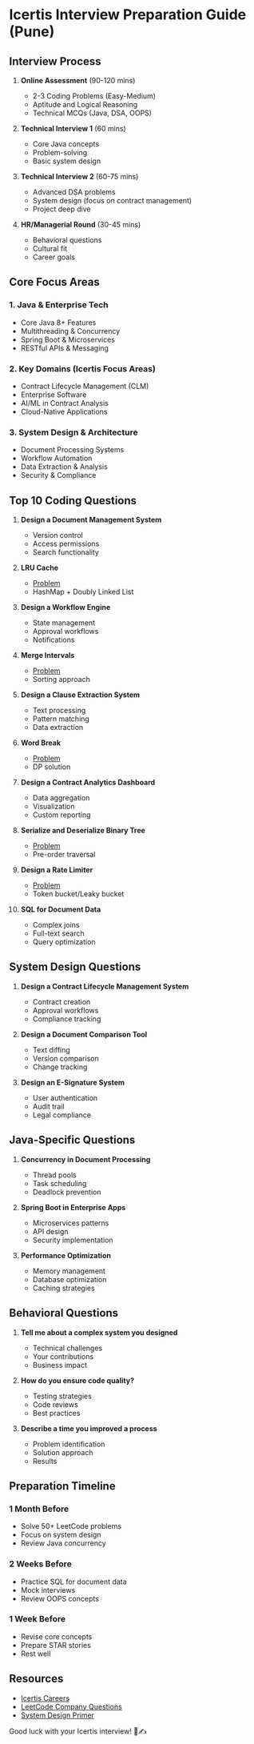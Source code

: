 # Icertis Interview Preparation Guide (Pune)

## Interview Process
1. **Online Assessment** (90-120 mins)
   - 2-3 Coding Problems (Easy-Medium)
   - Aptitude and Logical Reasoning
   - Technical MCQs (Java, DSA, OOPS)

2. **Technical Interview 1** (60 mins)
   - Core Java concepts
   - Problem-solving
   - Basic system design

3. **Technical Interview 2** (60-75 mins)
   - Advanced DSA problems
   - System design (focus on contract management)
   - Project deep dive

4. **HR/Managerial Round** (30-45 mins)
   - Behavioral questions
   - Cultural fit
   - Career goals

## Core Focus Areas

### 1. Java & Enterprise Tech
- Core Java 8+ Features
- Multithreading & Concurrency
- Spring Boot & Microservices
- RESTful APIs & Messaging

### 2. Key Domains (Icertis Focus Areas)
- Contract Lifecycle Management (CLM)
- Enterprise Software
- AI/ML in Contract Analysis
- Cloud-Native Applications

### 3. System Design & Architecture
- Document Processing Systems
- Workflow Automation
- Data Extraction & Analysis
- Security & Compliance

## Top 10 Coding Questions

1. **Design a Document Management System**
   - Version control
   - Access permissions
   - Search functionality

2. **LRU Cache**
   - [Problem](https://leetcode.com/problems/lru-cache/)
   - HashMap + Doubly Linked List

3. **Design a Workflow Engine**
   - State management
   - Approval workflows
   - Notifications

4. **Merge Intervals**
   - [Problem](https://leetcode.com/problems/merge-intervals/)
   - Sorting approach

5. **Design a Clause Extraction System**
   - Text processing
   - Pattern matching
   - Data extraction

6. **Word Break**
   - [Problem](https://leetcode.com/problems/word-break/)
   - DP solution

7. **Design a Contract Analytics Dashboard**
   - Data aggregation
   - Visualization
   - Custom reporting

8. **Serialize and Deserialize Binary Tree**
   - [Problem](https://leetcode.com/problems/serialize-and-deserialize-binary-tree/)
   - Pre-order traversal

9. **Design a Rate Limiter**
   - [Problem](https://leetcode.com/discuss/interview-question/124739/design-rate-limiter)
   - Token bucket/Leaky bucket

10. **SQL for Document Data**
    - Complex joins
    - Full-text search
    - Query optimization

## System Design Questions

1. **Design a Contract Lifecycle Management System**
   - Contract creation
   - Approval workflows
   - Compliance tracking

2. **Design a Document Comparison Tool**
   - Text diffing
   - Version comparison
   - Change tracking

3. **Design an E-Signature System**
   - User authentication
   - Audit trail
   - Legal compliance

## Java-Specific Questions

1. **Concurrency in Document Processing**
   - Thread pools
   - Task scheduling
   - Deadlock prevention

2. **Spring Boot in Enterprise Apps**
   - Microservices patterns
   - API design
   - Security implementation

3. **Performance Optimization**
   - Memory management
   - Database optimization
   - Caching strategies

## Behavioral Questions

1. **Tell me about a complex system you designed**
   - Technical challenges
   - Your contributions
   - Business impact

2. **How do you ensure code quality?**
   - Testing strategies
   - Code reviews
   - Best practices

3. **Describe a time you improved a process**
   - Problem identification
   - Solution approach
   - Results

## Preparation Timeline

### 1 Month Before
- Solve 50+ LeetCode problems
- Focus on system design
- Review Java concurrency

### 2 Weeks Before
- Practice SQL for document data
- Mock interviews
- Review OOPS concepts

### 1 Week Before
- Revise core concepts
- Prepare STAR stories
- Rest well

## Resources
- [Icertis Careers](https://www.icertis.com/company/careers/)
- [LeetCode Company Questions](https://leetcode.com/company/icertis/)
- [System Design Primer](https://github.com/donnemartin/system-design-primer)

Good luck with your Icertis interview! 📄✍️
